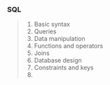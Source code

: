### SQL

> 1. Basic syntax
> 2. Queries
> 3. Data manipulation
> 4. Functions and operators
> 5. Joins
> 6. Database design
> 7. Constraints and keys
> 8. 
>
> 
